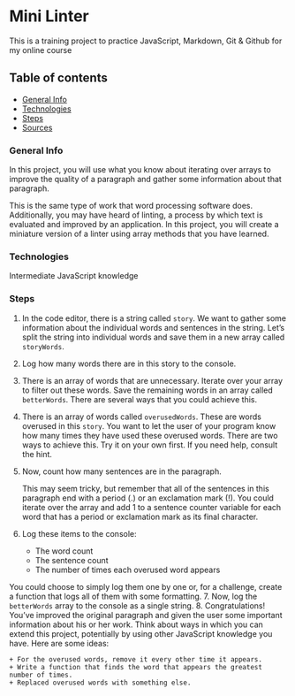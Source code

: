 # Mini Linter

This is a training project to practice JavaScript, Markdown, Git & Github for my online course

## Table of contents

+ [General Info](#General-Info)
+ [Technologies](#Technologies)
+ [Steps](#Steps)
+ [Sources](#Sources)

### General Info

In this project, you will use what you know about iterating over arrays to improve the quality of a paragraph and gather some information about that paragraph.

This is the same type of work that word processing software does. Additionally, you may have heard of linting, a process by which text is evaluated and improved by an application. In this project, you will create a miniature version of a linter using array methods that you have learned.

### Technologies

Intermediate JavaScript knowledge

### Steps

1. In the code editor, there is a string called `story`. We want to gather some information about the individual words and sentences in the string. Let’s split the string into individual words and save them in a new array called `storyWords`.
2. Log how many words there are in this story to the console.
3. There is an array of words that are unnecessary. Iterate over your array to filter out these words. Save the remaining words in an array called `betterWords`. There are several ways that you could achieve this.
4. There is an array of words called `overusedWords`. These are words overused in this `story`. You want to let the user of your program know how many times they have used these overused words. There are two ways to achieve this. Try it on your own first. If you need help, consult the hint.
5. Now, count how many sentences are in the paragraph.

    This may seem tricky, but remember that all of the sentences in this paragraph end with a period (.) or an exclamation mark (!). You could iterate over the array and add 1 to a sentence counter variable for each word that has a period or exclamation mark as its final character.
6. Log these items to the console:

    + The word count
    + The sentence count
    + The number of times each overused word appears

You could choose to simply log them one by one or, for a challenge, create a function that logs all of them with some formatting.
7. Now, log the `betterWords` array to the console as a single string.
8. Congratulations! You’ve improved the original paragraph and given the user some important information about his or her work. Think about ways in which you can extend this project, potentially by using other JavaScript knowledge you have.
    Here are some ideas:

    + For the overused words, remove it every other time it appears.
    + Write a function that finds the word that appears the greatest number of times.
    + Replaced overused words with something else.
